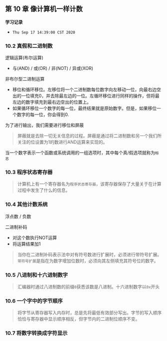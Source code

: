 ## 第 10 章 像计算机一样计数

**学习记录**

* `Thu Sep 17 14:39:00 CST 2020`

### 10.2 真假和二进制数

逻辑运算(布尔运算)

* 与(AND) / 或(OR) / 非(NOT) / 异或(XOR)

非布尔型二进制运算

* 移位和循环移位。左移位将一个二进制数每位数字向左移动一位，向最右边空出的一位填充0，并去除最左边的一位。左循环移位进行同样的操作，但将最左边的数字填充到最右边空出的位置上。
* 如果循环移位一个数字的每一位，最终结果就是原始数字。但是，如果移位一个数字的每一位，你会得到0.

为了进行输出，我们需要进行移位和屏蔽

> 屏蔽就是去除一切无关信息的过程。屏蔽是通过将二进制数和另一个我们所关注的位设置为1的数进行AND运算来实现的。

当一个数字表示一个函数或系统调用的一组选项时，其中每个真/假选项就称为`标志`

### 10.3 程序状态寄存器

> 计算机上有一个寄存器名为`程序状态寄存器`，该寄存器保存了大量关于在计算过程中发生了什么的信息。


### 10.4 其他计数系统

浮点数 / 负数

二进制补码

* 对这个数执行NOT运算
* 将运算结果加1

> 当你在二进制补码表示法中对有符号数进行扩展时，必须进行带符号扩展。`带符号扩展`是指在为数字增加位数时，必须向其左侧填充其符号位的数字。


### 10.5 八进制和十六进制数字

> 汇编器时通过八进制数的前缀`0`获悉该数是八进制。十六进制数字以`0x`开头

### 10.6 一个字中的字节顺序

> 将字节从寄存器写入内存时，总是先将最低有效部分写出。字节的写入顺序恰恰与寄存器中显示顺序相反，但字节内的二进制位顺序不变。

### 10.7 将数字转换成字符显示



